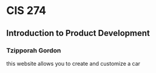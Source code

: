 # CIS 274
## Introduction to Product Development
### Tzipporah Gordon

this website allows you to create and customize a car


